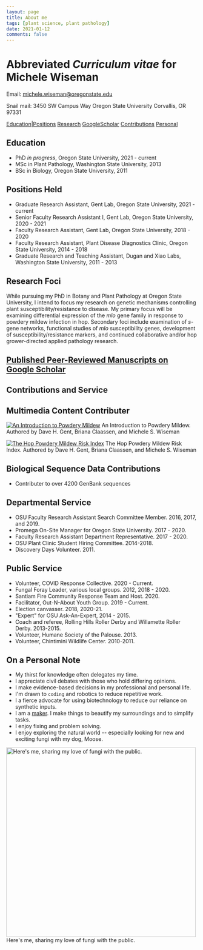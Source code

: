 ```yaml
---
layout: page
title: About me
tags: [plant science, plant pathology]
date: 2021-01-12
comments: false
---
```


Abbreviated *Curriculum vitae* for Michele Wiseman
=====

Email: 
[michele.wiseman@oregonstate.edu](mailto:michele.wiseman@oregonstate.edu)

Snail mail:
3450 SW Campus Way
Oregon State University
Corvallis, OR 97331

<a href="#education" class="btn">Education|Positions</a>
<a href="#research-foci" class="btn">Research</a>
<a href="https://scholar.google.com/citations?user=0h0Sw8YAAAAJ&hl=en" class="btn">GoogleScholar</a>
<a href="#service" class="btn">Contributions</a>
<a href="#personal" class="btn">Personal</a>

Education
----
* PhD *in progress*, Oregon State University, 2021 - current
* MSc in Plant Pathology, Washington State University, 2013
* BSc in Biology, Oregon State University, 2011

Positions Held
----
* Graduate Research Assistant, Gent Lab, Oregon State University, 2021 - current
* Senior Faculty Research Assistant I, Gent Lab, Oregon State University, 2020 - 2021
* Faculty Research Assistant, Gent Lab, Oregon State University, 2018 - 2020
* Faculty Research Assistant, Plant Disease Diagnostics Clinic, Oregon State University, 2014 - 2018
* Graduate Research and Teaching Assistant, Dugan and Xiao Labs, Washington State University, 2011 - 2013

Research Foci
------------
While pursuing my PhD in Botany and Plant Pathology at Oregon State University, I intend to focus my research on genetic mechanisms controlling plant susceptibility/resistance to disease. My primary focus will be examining differential expression of the *mlo* gene family in response to powdery mildew infection in hop. Secondary foci include examination of *s*-gene networks, functional studies of *mlo* susceptibility genes, development of susceptibility/resistance markers, and continued collaborative and/or hop grower-directed applied pathology research.

[Published Peer-Reviewed Manuscripts on Google Scholar](https://scholar.google.com/citations?user=0h0Sw8YAAAAJ&hl=en)
---------------------
## Contributions and Service

Multimedia Content Contributer
-----
[![An Introduction to Powdery Mildew](https://img.youtube.com/vi/ZaMs03Z2b0Y/maxresdefault.jpg)](https://www.youtube.com/watch?v=ZaMs03Z2b0Y)
An Introduction to Powdery Mildew. Authored by Dave H. Gent, Briana Claassen, and Michele S. Wiseman

[![The Hop Powdery Mildew Risk Index](https://img.youtube.com/vi/DlaKNCMELB4/maxresdefault.jpg)](https://www.youtube.com/watch?v=DlaKNCMELB4)
The Hop Powdery Mildew Risk Index. Authored by Dave H. Gent, Briana Claassen, and Michele S. Wiseman

Biological Sequence Data Contributions
---------
* Contributer to over 4200 GenBank sequences

Departmental Service
---------------------
* OSU Faculty Research Assistant Search Committee Member. 2016, 2017, and 2019.
* Promega On-Site Manager for Oregon State University. 2017 - 2020.
* Faculty Research Assistant Department Representative. 2017 - 2020.
* OSU Plant Clinic Student Hiring Committee. 2014-2018.
* Discovery Days Volunteer. 2011.

Public Service
----------------
* Volunteer, COVID Response Collective. 2020 - Current.
* Fungal Foray Leader, various local groups. 2012, 2018 - 2020.
* Santiam Fire Community Response Team and Host. 2020.
* Facilitator, Out-N-About Youth Group. 2019 - Current.
* Election canvasser. 2018, 2020-21.
* "Expert" for OSU Ask-An-Expert, 2014 - 2015.
* Coach and referee, Rolling Hills Roller Derby and Willamette Roller Derby. 2013-2015.
* Volunteer, Humane Society of the Palouse. 2013.
* Volunteer, Chintimini Wildlife Center. 2010-2011.

On a Personal Note
----------
* My thirst for knowledge often delegates my time. 
* I appreciate civil debates with those who hold differing opinions.
* I make evidence-based decisions in my professional and personal life.
* I'm drawn to `coding` and robotics to reduce repetitive work. 
* I a fierce advocate for using biotechnology to reduce our reliance on synthetic inputs.
* I am a [maker](https://en.wikipedia.org/wiki/Maker_culture). I make things to beautify my surroundings and to simplify tasks.
* I enjoy fixing and problem solving. 
* I enjoy exploring the natural world -- especially looking for new and exciting fungi with my dog, Moose. 

<img src="https://raw.githubusercontent.com/mswiseman/mswiseman.github.io/master/assets/img/IMG_6795.JPG" width ="500" alt="Here's me, sharing my love of fungi with the public." align="center">
Here's me, sharing my love of fungi with the public.
